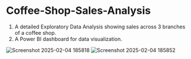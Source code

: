 # Coffee-Shop-Sales-Analysis
1. A detailed Exploratory Data Analysis showing sales across 3 branches of a coffee shop.
2. A Power BI dashboard for data visualization.

![Screenshot 2025-02-04 185818](https://github.com/user-attachments/assets/bf61d478-187f-41c4-aab2-0a80222d285c)
![Screenshot 2025-02-04 185852](https://github.com/user-attachments/assets/3305f6f7-fab8-4223-82c1-76a7c0ee5e99)


